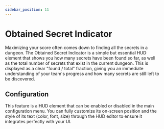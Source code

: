 ```yaml
---
sidebar_position: 11
---
```


# Obtained Secret Indicator

Maximizing your score often comes down to finding all the secrets in a dungeon. The Obtained Secret Indicator is a simple but essential HUD element that shows you how many secrets have been found so far, as well as the total number of secrets that exist in the current dungeon. This is displayed as a clear "found / total" fraction, giving you an immediate understanding of your team's progress and how many secrets are still left to be discovered.

## Configuration

This feature is a HUD element that can be enabled or disabled in the main configuration menu. You can fully customize its on-screen position and the style of its text (color, font, size) through the HUD editor to ensure it integrates perfectly with your UI.